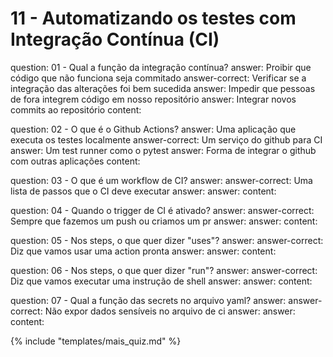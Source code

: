 # 11 - Automatizando os testes com Integração Contínua (CI)

<?quiz?>
question: 01 - Qual a função da integração contínua?
answer: Proibir que código que não funciona seja commitado
answer-correct: Verificar se a integração das alterações foi bem sucedida
answer: Impedir que pessoas de fora integrem código em nosso repositório
answer: Integrar novos commits ao repositório
content:
<?/quiz?>

<?quiz?>
question: 02 - O que é o Github Actions?
answer: Uma aplicação que executa os testes localmente
answer-correct: Um serviço do github para CI
answer: Um test runner como o pytest
answer: Forma de integrar o github com outras aplicações
content:
<?/quiz?>

<?quiz?>
question: 03 - O que é um workflow de CI?
answer: 
answer-correct: Uma lista de passos que o CI deve executar
answer: 
answer: 
content:
<?/quiz?>

<?quiz?>
question: 04 - Quando o trigger de CI é ativado?
answer: 
answer-correct: Sempre que fazemos um push ou criamos um pr
answer: 
answer: 
content:
<?/quiz?>

<?quiz?>
question: 05 - Nos steps, o que quer dizer "uses"?
answer: 
answer-correct: Diz que vamos usar uma action pronta
answer: 
answer: 
content:
<?/quiz?>

<?quiz?>
question: 06 - Nos steps, o que quer dizer "run"?
answer: 
answer-correct: Diz que vamos executar uma instrução de shell
answer: 
answer: 
content:
<?/quiz?>

<?quiz?>
question: 07 - Qual a função das secrets no arquivo yaml?
answer: 
answer-correct: Não expor dados sensíveis no arquivo de ci
answer: 
answer: 
content:
<?/quiz?>


{% include "templates/mais_quiz.md" %}
